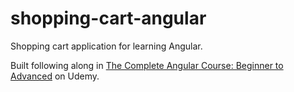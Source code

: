 # shopping-cart-angular
Shopping cart application for learning Angular.

Built following along in [The Complete Angular Course: Beginner to Advanced](https://www.udemy.com/course/the-complete-angular-master-class/) on Udemy.

